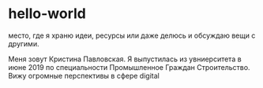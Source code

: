 # hello-world
место, где я храню идеи, ресурсы или даже делюсь и обсуждаю вещи с другими.

Меня зовут Кристина Павловская.  Я выпустилась из увниерситета в июне 2019 по специальности Промышленное Граждан Строительство. Вижу огромные перспективы в сфере digital 
